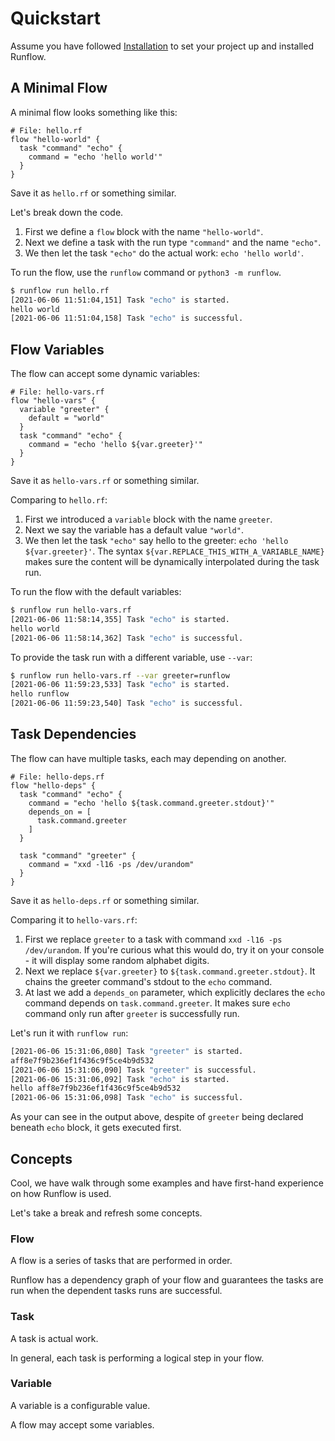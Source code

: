 # Quickstart

Assume you have followed [Installation](installation.md) to set your project up and
installed Runflow.

## A Minimal Flow

A minimal flow looks something like this:

```
# File: hello.rf
flow "hello-world" {
  task "command" "echo" {
    command = "echo 'hello world'"
  }
}
```

Save it as `hello.rf` or something similar.

Let's break down the code.

1. First we define a `flow` block with the name `"hello-world"`.
2. Next we define a task with the run type `"command"` and the name `"echo"`.
3. We then let the task `"echo"` do the actual work: `echo 'hello world'`.

To run the flow, use the `runflow` command or `python3 -m runflow`.

```bash
$ runflow run hello.rf
[2021-06-06 11:51:04,151] Task "echo" is started.
hello world
[2021-06-06 11:51:04,158] Task "echo" is successful.
```

## Flow Variables

The flow can accept some dynamic variables:

```
# File: hello-vars.rf
flow "hello-vars" {
  variable "greeter" {
    default = "world"
  }
  task "command" "echo" {
    command = "echo 'hello ${var.greeter}'"
  }
}
```

Save it as `hello-vars.rf` or something similar.

Comparing to `hello.rf`:

1. First we introduced a `variable` block with the name `greeter`.
2. Next we say the variable has a default value `"world"`.
3. We then let the task `"echo"` say hello to the greeter: `echo 'hello ${var.greeter}'`.
   The syntax `${var.REPLACE_THIS_WITH_A_VARIABLE_NAME}` makes sure the content will be
   dynamically interpolated during the task run.

To run the flow with the default variables:

```bash
$ runflow run hello-vars.rf
[2021-06-06 11:58:14,355] Task "echo" is started.
hello world
[2021-06-06 11:58:14,362] Task "echo" is successful.
```

To provide the task run with a different variable, use `--var`:

```bash
$ runflow run hello-vars.rf --var greeter=runflow
[2021-06-06 11:59:23,533] Task "echo" is started.
hello runflow
[2021-06-06 11:59:23,540] Task "echo" is successful.
```

## Task Dependencies

The flow can have multiple tasks, each may depending on another.

```
# File: hello-deps.rf
flow "hello-deps" {
  task "command" "echo" {
    command = "echo 'hello ${task.command.greeter.stdout}'"
    depends_on = [
      task.command.greeter
    ]
  }

  task "command" "greeter" {
    command = "xxd -l16 -ps /dev/urandom"
  }
}
```

Save it as `hello-deps.rf` or something similar.

Comparing it to `hello-vars.rf`:

1. First we replace `greeter` to a task with command `xxd -l16 -ps /dev/urandom`. If you're curious what this would do, try it on your console - it will display some random alphabet digits.
2. Next we replace `${var.greeter}` to `${task.command.greeter.stdout}`. It chains the greeter command's stdout to the `echo` command.
3. At last we add a `depends_on` parameter, which explicitly declares the `echo` command depends on `task.command.greeter`. It makes sure `echo` command only run after `greeter` is successfully run.

Let's run it with `runflow run`:

```bash
[2021-06-06 15:31:06,080] Task "greeter" is started.
aff8e7f9b236ef1f436c9f5ce4b9d532
[2021-06-06 15:31:06,090] Task "greeter" is successful.
[2021-06-06 15:31:06,092] Task "echo" is started.
hello aff8e7f9b236ef1f436c9f5ce4b9d532
[2021-06-06 15:31:06,098] Task "echo" is successful.
```

As your can see in the output above, despite of `greeter` being declared beneath `echo` block, it gets executed first.

## Concepts

Cool, we have walk through some examples and have first-hand experience on how Runflow is used.

Let's take a break and refresh some concepts.

### Flow

A flow is a series of tasks that are performed in order.

Runflow has a dependency graph of your flow and guarantees the tasks are run when the dependent tasks runs are successful.

### Task

A task is actual work.

In general, each task is performing a logical step in your flow.

### Variable

A variable is a configurable value.

A flow may accept some variables.
